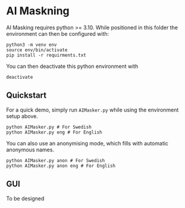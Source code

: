 # AI Maskning
AI Masking requires python >= 3.10. While positioned in this folder the environment can then be configured with:
```
python3 -m venv env
source env/bin/activate
pip install -r requirments.txt
```

You can then deactivate this python environment with
```
deactivate
```

## Quickstart
For a quick demo, simply run `AIMasker.py` while using the environment setup above.
```
python AIMasker.py # For Swedish
python AIMasker.py eng # For English
```

You can also use an anonymising mode, which fills with automatic anonymous names.
```
python AIMasker.py anon # For Swedish
python AIMasker.py anon eng # For English
```

## GUI
To be designed
